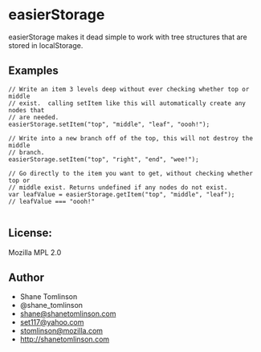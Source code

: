 # easierStorage
easierStorage makes it dead simple to work with tree structures that are stored in localStorage.

## Examples
```
// Write an item 3 levels deep without ever checking whether top or middle
// exist.  calling setItem like this will automatically create any nodes that
// are needed.
easierStorage.setItem("top", "middle", "leaf", "oooh!");

// Write into a new branch off of the top, this will not destroy the middle
// branch.
easierStorage.setItem("top", "right", "end", "wee!");

// Go directly to the item you want to get, without checking whether top or
// middle exist. Returns undefined if any nodes do not exist.
var leafValue = easierStorage.getItem("top", "middle", "leaf");
// leafValue === "oooh!"


```
## License:
Mozilla MPL 2.0

## Author
* Shane Tomlinson
* @shane_tomlinson
* shane@shanetomlinson.com
* set117@yahoo.com
* stomlinson@mozilla.com
* http://shanetomlinson.com

